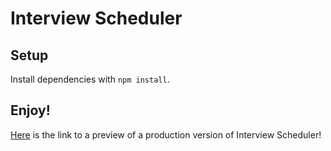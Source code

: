 # Interview Scheduler

## Setup

Install dependencies with `npm install`.

## Enjoy!

[Here](https://5e7bb2fe6510558a846e45eb--elegant-elion-6fb0e6.netlify.com/) is the link to a preview of a production version of Interview Scheduler!
